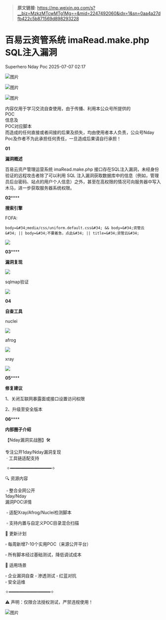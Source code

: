 > **原文链接**: https://mp.weixin.qq.com/s?__biz=MzkzMTcwMTg1Mg==&mid=2247492060&idx=1&sn=0aa4a27dfb422c5b871569d898293228

#  百易云资管系统 imaRead.make.php SQL注入漏洞  
Superhero  Nday Poc   2025-07-07 02:17  
  
![图片](https://mmbiz.qpic.cn/mmbiz_png/Melo944GVOJECe5vg2C5YWgpyo1D5bCkYN4sZibCVo6EFo0N9b7Kib4I4N6j6Y10tynLOdgov9ibUmaNwW5yeoCbQ/640?wx_fmt=other&from=appmsg&wxfrom=5&wx_lazy=1&wx_co=1&tp=webp "")  
  
![图片](https://mmbiz.qpic.cn/mmbiz_png/Melo944GVOJECe5vg2C5YWgpyo1D5bCkhic5lbbPcpxTLtLccZ04WhwDotW7g2b3zBgZeS5uvFH4dxf0tj0Rutw/640?wx_fmt=other&from=appmsg&wxfrom=5&wx_lazy=1&wx_co=1&tp=webp "")  
  
![图片](https://mmbiz.qpic.cn/mmbiz_png/Melo944GVOJECe5vg2C5YWgpyo1D5bCk524CiapZejYicic1Hf8LPt8qR893A3IP38J3NMmskDZjyqNkShewpibEfA/640?wx_fmt=other&from=appmsg&wxfrom=5&wx_lazy=1&wx_co=1&tp=webp "")  
  
内容仅用于学习交流自查使用，由于传播、利用本公众号所提供的  
POC  
信息及  
POC对应脚本  
而造成的任何直接或者间接的后果及损失，均由使用者本人负责，公众号Nday Poc及作者不为此承担任何责任，一旦造成后果请自行承担！  
  
  
**01**  
  
**漏洞概述**  
  
  
百易云资产管理运营系统 imaRead.make.php 接口存在SQL注入漏洞，未经身份验证的远程攻击者除了可以利用 SQL 注入漏洞获取数据库中的信息（例如，管理员后台密码、站点的用户个人信息）之外，甚至在高权限的情况可向服务器中写入木马，进一步获取服务器系统权限。  
  
**02******  
  
**搜索引擎**  
  
  
FOFA:  

```
body=&#34;media/css/uniform.default.css&#34; && body=&#34;资管云&#34; || body=&#34;不要着急，点此&#34; || title=&#34;资管云&#34;
```

  
![](https://mmbiz.qpic.cn/sz_mmbiz_png/wnJTy44dqwLPY8sPcY4oefuxAsSuKAB70victo7cHCwMKOvoFUvictrcibduu5rglC6Su5kbwZAB6qpmoVqicyDHWA/640?wx_fmt=png&from=appmsg "")  
  
  
**03******  
  
**漏洞复现**  
  
![](https://mmbiz.qpic.cn/sz_mmbiz_png/wnJTy44dqwLPY8sPcY4oefuxAsSuKAB7NoNFk2SMicrDdjOeWl5eq3nYc6Dv77QFyM1Mkp0YLRJnBTLSFJfialzw/640?wx_fmt=png&from=appmsg "")  
  
sqlmap验证  
  
![](https://mmbiz.qpic.cn/sz_mmbiz_png/wnJTy44dqwLPY8sPcY4oefuxAsSuKAB71h7xQ8JCwCHQzNqm8bibf1xFhkbB1Q7ibYhWBfJ4OOn1RhqC3RETkQiaw/640?wx_fmt=png&from=appmsg "")  
  
  
**04**  
  
**自查工具**  
  
  
nuclei  
  
![](https://mmbiz.qpic.cn/sz_mmbiz_png/wnJTy44dqwLPY8sPcY4oefuxAsSuKAB7d3OsnI2Uibnwq8Go9mTjx6QqdWVHSyMnH4pwodXc6rrvgSicPyEUlmRg/640?wx_fmt=png&from=appmsg "")  
  
afrog  
  
![](https://mmbiz.qpic.cn/sz_mmbiz_png/wnJTy44dqwLPY8sPcY4oefuxAsSuKAB7rmACEnZUK9ZE4gMkt8Qrv0WeYPFkdueEj24ibc6MK03PE7Mm5OtSNaA/640?wx_fmt=png&from=appmsg "")  
  
xray  
  
![](https://mmbiz.qpic.cn/sz_mmbiz_png/wnJTy44dqwLPY8sPcY4oefuxAsSuKAB7nFvWBHwHE5pyfAs8ejhlfRo1JMPviaricwbicOACvx8RzrDfTCkuibIbjA/640?wx_fmt=png&from=appmsg "")  
  
  
**05******  
  
**修复建议**  
  
  
1、关闭互联网暴露面或接口设置访问权限  
  
2、升级至安全版本  
  
  
**06******  
  
**内部圈子介绍**  
  
  
【Nday漏洞实战圈】🛠️   
  
专注公开1day/Nday漏洞复现  
 · 工具链适配支持  
  
 ✧━━━━━━━━━━━━━━━━✧   
  
🔍 资源内容  
  
 ▫️ 整合全网公开  
1day/Nday  
漏洞POC详情  
  
 ▫️ 适配Xray/Afrog/Nuclei检测脚本  
  
 ▫️ 支持内置与自定义POC目录混合扫描   
  
🔄 更新计划   
  
▫️ 每周新增7-10个实用POC（来源公开平台）   
  
▫️ 所有脚本经过基础测试，降低调试成本   
  
🎯 适用场景   
  
▫️ 企业漏洞自查 ▫️ 渗透测试 ▫️ 红蓝对抗   
▫️ 安全运维  
  
✧━━━━━━━━━━━━━━━━✧   
  
⚠️ 声明：仅限合法授权测试，严禁违规使用！  
  
![图片](https://mmbiz.qpic.cn/sz_mmbiz_png/wnJTy44dqwLtcG9Ik9geJ487AW19XX9E98wjDKsH6Z3ntXkDNqcfyibasn3gAWvibWHiaQQow5AX91tXarWMb7Qtw/640?wx_fmt=png&from=appmsg&watermark=1&wxfrom=5&wx_lazy=1&tp=webp "")  
  
  
